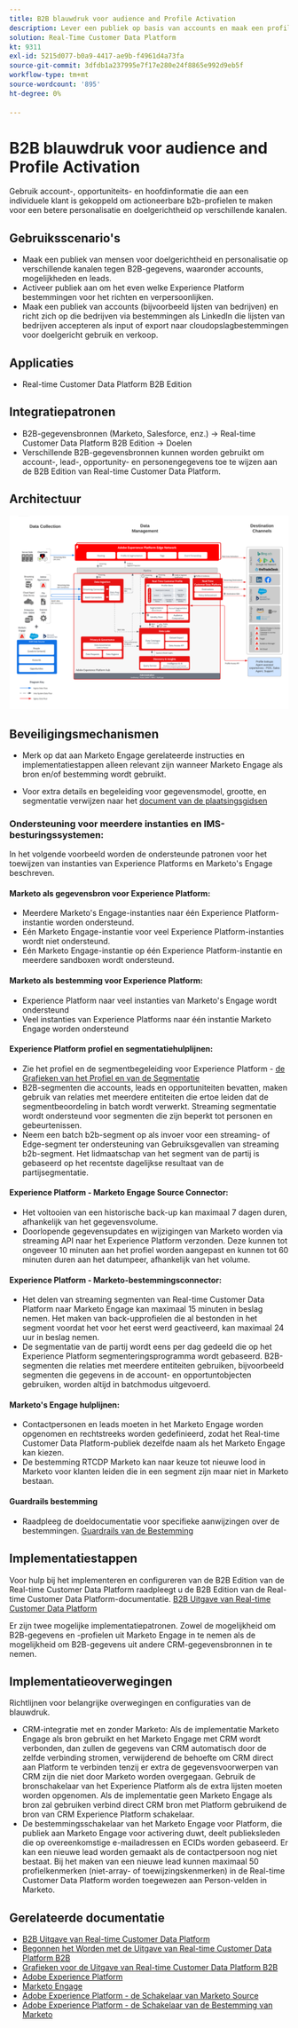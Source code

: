 ```yaml
---
title: B2B blauwdruk voor audience and Profile Activation
description: Lever een publiek op basis van accounts en maak een profilering van de belangrijkste ervaringen van klanten met Real-time Customer Data Platform ​.
solution: Real-Time Customer Data Platform
kt: 9311
exl-id: 5215d077-b0a9-4417-ae9b-f4961d4a73fa
source-git-commit: 3dfdb1a237995e7f17e280e24f8865e992d9eb5f
workflow-type: tm+mt
source-wordcount: '895'
ht-degree: 0%

---
```


# B2B blauwdruk voor audience and Profile Activation

Gebruik account-, opportuniteits- en hoofdinformatie die aan een individuele klant is gekoppeld om actioneerbare b2b-profielen te maken voor een betere personalisatie en doelgerichtheid op verschillende kanalen.

## Gebruiksscenario&#39;s

* Maak een publiek van mensen voor doelgerichtheid en personalisatie op verschillende kanalen tegen B2B-gegevens, waaronder accounts, mogelijkheden en leads.
* Activeer publiek aan om het even welke Experience Platform bestemmingen voor het richten en verpersoonlijken.
* Maak een publiek van accounts (bijvoorbeeld lijsten van bedrijven) en richt zich op die bedrijven via bestemmingen als LinkedIn die lijsten van bedrijven accepteren als input of export naar cloudopslagbestemmingen voor doelgericht gebruik en verkoop.

## Applicaties

* Real-time Customer Data Platform B2B Edition

## Integratiepatronen

* B2B-gegevensbronnen (Marketo, Salesforce, enz.) -> Real-time Customer Data Platform B2B Edition -> Doelen
* Verschillende B2B-gegevensbronnen kunnen worden gebruikt om account-, lead-, opportunity- en personengegevens toe te wijzen aan de B2B Edition van Real-time Customer Data Platform.

## Architectuur

![ architectuur van de Verwijzing voor de Vervaging van de Activering B2B ](assets/b2b-activation.png)

## Beveiligingsmechanismen

* Merk op dat aan Marketo Engage gerelateerde instructies en implementatiestappen alleen relevant zijn wanneer Marketo Engage als bron en/of bestemming wordt gebruikt.

* Voor extra details en begeleiding voor gegevensmodel, grootte, en segmentatie verwijzen naar het [ document van de plaatsingsgidsen ](../experience-platform/deployment/guardrails.md)


### Ondersteuning voor meerdere instanties en IMS-besturingssystemen:

In het volgende voorbeeld worden de ondersteunde patronen voor het toewijzen van instanties van Experience Platforms en Marketo&#39;s Engage beschreven.

#### Marketo als gegevensbron voor Experience Platform:

* Meerdere Marketo&#39;s Engage-instanties naar één Experience Platform-instantie worden ondersteund.
* Eén Marketo Engage-instantie voor veel Experience Platform-instanties wordt niet ondersteund.
* Eén Marketo Engage-instantie op één Experience Platform-instantie en meerdere sandboxen wordt ondersteund.

#### Marketo als bestemming voor Experience Platform:

* Experience Platform naar veel instanties van Marketo&#39;s Engage wordt ondersteund
* Veel instanties van Experience Platforms naar één instantie Marketo Engage worden ondersteund

#### Experience Platform profiel en segmentatiehulplijnen:

* Zie het profiel en de segmentbegeleiding voor Experience Platform - [ de Grafieken van het Profiel en van de Segmentatie ](https://experienceleague.adobe.com/docs/experience-platform/profile/guardrails.html?lang=nl-NL)
* B2B-segmenten die accounts, leads en opportuniteiten bevatten, maken gebruik van relaties met meerdere entiteiten die ertoe leiden dat de segmentbeoordeling in batch wordt verwerkt. Streaming segmentatie wordt ondersteund voor segmenten die zijn beperkt tot personen en gebeurtenissen.
* Neem een batch b2b-segment op als invoer voor een streaming- of Edge-segment ter ondersteuning van Gebruiksgevallen van streaming b2b-segment. Het lidmaatschap van het segment van de partij is gebaseerd op het recentste dagelijkse resultaat van de partijsegmentatie.

#### Experience Platform - Marketo Engage Source Connector:

* Het voltooien van een historische back-up kan maximaal 7 dagen duren, afhankelijk van het gegevensvolume.
* Doorlopende gegevensupdates en wijzigingen van Marketo worden via streaming API naar het Experience Platform verzonden. Deze kunnen tot ongeveer 10 minuten aan het profiel worden aangepast en kunnen tot 60 minuten duren aan het datumpeer, afhankelijk van het volume.

#### Experience Platform - Marketo-bestemmingsconnector:

* Het delen van streaming segmenten van Real-time Customer Data Platform naar Marketo Engage kan maximaal 15 minuten in beslag nemen. Het maken van back-upprofielen die al bestonden in het segment voordat het voor het eerst werd geactiveerd, kan maximaal 24 uur in beslag nemen.
* De segmentatie van de partij wordt eens per dag gedeeld die op het Experience Platform segmenteringsprogramma wordt gebaseerd. B2B-segmenten die relaties met meerdere entiteiten gebruiken, bijvoorbeeld segmenten die gegevens in de account- en opportuntobjecten gebruiken, worden altijd in batchmodus uitgevoerd.

#### Marketo&#39;s Engage hulplijnen:

* Contactpersonen en leads moeten in het Marketo Engage worden opgenomen en rechtstreeks worden gedefinieerd, zodat het Real-time Customer Data Platform-publiek dezelfde naam als het Marketo Engage kan kiezen.
* De bestemming RTCDP Marketo kan naar keuze tot nieuwe lood in Marketo voor klanten leiden die in een segment zijn maar niet in Marketo bestaan.

#### Guardrails bestemming

* Raadpleeg de doeldocumentatie voor specifieke aanwijzingen over de bestemmingen. [ Guardrails van de Bestemming ](https://experienceleague.adobe.com/docs/experience-platform/destinations/guardrails.html?lang=nl-NL)


## Implementatiestappen

Voor hulp bij het implementeren en configureren van de B2B Edition van de Real-time Customer Data Platform raadpleegt u de B2B Edition van de Real-time Customer Data Platform-documentatie. [ B2B Uitgave van Real-time Customer Data Platform ](https://experienceleague.adobe.com/docs/experience-platform/rtcdp/b2b-overview.html?lang=nl-NL)

Er zijn twee mogelijke implementatiepatronen. Zowel de mogelijkheid om B2B-gegevens en -profielen uit Marketo Engage in te nemen als de mogelijkheid om B2B-gegevens uit andere CRM-gegevensbronnen in te nemen.

## Implementatieoverwegingen

Richtlijnen voor belangrijke overwegingen en configuraties van de blauwdruk.

* CRM-integratie met en zonder Marketo:
Als de implementatie Marketo Engage als bron gebruikt en het Marketo Engage met CRM wordt verbonden, dan zullen de gegevens van CRM automatisch door de zelfde verbinding stromen, verwijderend de behoefte om CRM direct aan Platform te verbinden tenzij er extra de gegevensvoorwerpen van CRM zijn die niet door Marketo worden overgegaan. Gebruik de bronschakelaar van het Experience Platform als de extra lijsten moeten worden opgenomen. Als de implementatie geen Marketo Engage als bron zal gebruiken verbind direct CRM bron met Platform gebruikend de bron van CRM Experience Platform schakelaar.
* De bestemmingsschakelaar van het Marketo Engage voor Platform, die publiek aan Marketo Engage voor activering duwt, deelt publieksleden die op overeenkomstige e-mailadressen en ECIDs worden gebaseerd. Er kan een nieuwe lead worden gemaakt als de contactpersoon nog niet bestaat. Bij het maken van een nieuwe lead kunnen maximaal 50 profielkenmerken (niet-array- of toewijzingskenmerken) in de Real-time Customer Data Platform worden toegewezen aan Person-velden in Marketo.

## Gerelateerde documentatie

* [ B2B Uitgave van Real-time Customer Data Platform ](https://experienceleague.adobe.com/docs/experience-platform/rtcdp/b2b-overview.html?lang=nl-NL)
* [ Begonnen het Worden met de Uitgave van Real-time Customer Data Platform B2B ](https://experienceleague.adobe.com/nl/docs/experience-platform/rtcdp/intro/rtcdpb2b-intro/b2b-tutorial)
* [ Grafieken voor de Uitgave van Real-time Customer Data Platform B2B ](https://experienceleague.adobe.com/nl/docs/experience-platform/rtcdp/intro/rtcdpb2b-intro/b2b-guardrails)
* [ Adobe Experience Platform ](https://experienceleague.adobe.com/docs/experience-platform.html?lang=nl-NL)
* [ Marketo Engage ](https://experienceleague.adobe.com/docs/marketo/using/home.html?lang=nl-NL)
* [ Adobe Experience Platform - de Schakelaar van Marketo Source ](https://experienceleague.adobe.com/docs/experience-platform/sources/connectors/adobe-applications/marketo/marketo.html?lang=nl-NL)
* [ Adobe Experience Platform - de Schakelaar van de Bestemming van Marketo ](https://experienceleague.adobe.com/docs/marketo/using/product-docs/core-marketo-concepts/smart-lists-and-static-lists/static-lists/push-an-adobe-experience-cloud-segment-to-a-marketo-static-list.html?lang=nl-NL)

